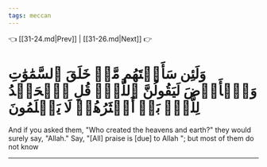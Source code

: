 ```yaml
---
tags: meccan
---
```


👈 [[31-24.md|Prev]] | [[31-26.md|Next]] 👉

# وَلَئِن سَأَلۡتَهُم مَّنۡ خَلَقَ ٱلسَّمَٰوَٰتِ وَٱلۡأَرۡضَ لَيَقُولُنَّ ٱللَّهُۚ قُلِ ٱلۡحَمۡدُ لِلَّهِۚ بَلۡ أَكۡثَرُهُمۡ لَا يَعۡلَمُونَ

And if you asked them, "Who created the heavens and earth?" they would surely say, "Allah." Say, "[All] praise is [due] to Allah "; but most of them do not know

---


